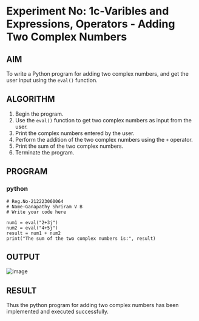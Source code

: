 # Experiment No: 1c-Varibles and Expressions, Operators - Adding Two Complex Numbers

## AIM
To write a Python program for adding two complex numbers, and get the user input using the `eval()` function.

## ALGORITHM
1. Begin the program.
2. Use the `eval()` function to get two complex numbers as input from the user.
3. Print the complex numbers entered by the user.
4. Perform the addition of the two complex numbers using the `+` operator.
5. Print the sum of the two complex numbers.
6. Terminate the program.

## PROGRAM
### python
```
# Reg.No-212223060064
# Name-Ganapathy Shriram V B
# Write your code here

num1 = eval("2+3j") 
num2 = eval("4+5j") 
result = num1 + num2
print("The sum of the two complex numbers is:", result)
```
## OUTPUT
![image](https://github.com/user-attachments/assets/9bc68dfd-1fa5-4679-aa72-f45721422107)


## RESULT
Thus the python program for  adding two complex numbers has been implemented and executed successfully.
